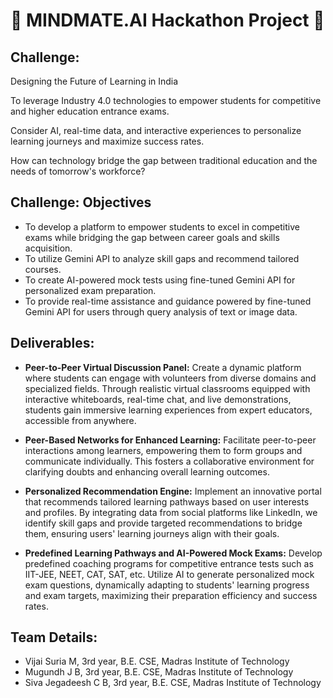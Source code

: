 
# 🧠 MINDMATE.AI Hackathon Project 🚀

## Challenge:

Designing the Future of Learning in India

To leverage Industry 4.0 technologies to empower students for competitive and higher education entrance exams. 

Consider AI, real-time data, and interactive experiences to personalize learning journeys and maximize success rates. 

How can technology bridge the gap between traditional education and the needs of tomorrow's workforce?

## Challenge: Objectives

- To develop a platform to empower students to excel in competitive exams while bridging the gap between career goals and skills acquisition. 
- To utilize Gemini API to analyze skill gaps and recommend tailored courses.
- To create AI-powered mock tests using fine-tuned Gemini API for personalized exam preparation.
- To provide real-time assistance and guidance powered by fine-tuned Gemini API for users through query analysis of text or image data.




## Deliverables:

 - **Peer-to-Peer Virtual Discussion Panel:** Create a dynamic platform where students can engage with volunteers from diverse domains and specialized fields. Through realistic virtual classrooms equipped with interactive whiteboards, real-time chat, and live demonstrations, students gain immersive learning experiences from expert educators, accessible from anywhere.

 - **Peer-Based Networks for Enhanced Learning:** Facilitate peer-to-peer interactions among learners, empowering them to form groups and communicate individually. This fosters a collaborative environment for clarifying doubts and enhancing overall learning outcomes.

 - **Personalized Recommendation Engine:** Implement an innovative portal that recommends tailored learning pathways based on user interests and profiles. By integrating data from social platforms like LinkedIn, we identify skill gaps and provide targeted recommendations to bridge them, ensuring users' learning journeys align with their goals.

 - **Predefined Learning Pathways and AI-Powered Mock Exams:** Develop predefined coaching programs for competitive entrance tests such as IIT-JEE, NEET, CAT, SAT, etc. Utilize AI to generate personalized mock exam questions, dynamically adapting to students' learning progress and exam targets, maximizing their preparation efficiency and success rates.

## Team Details:
- Vijai Suria M, 3rd year, B.E. CSE, Madras Institute of Technology
- Mugundh J B, 3rd year, B.E. CSE, Madras Institute of Technology
- Siva Jegadeesh C B, 3rd year, B.E. CSE, Madras Institute of Technology
